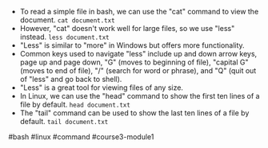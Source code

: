 -   To read a simple file in bash, we can use the "cat" command to view the document.
	`cat document.txt`
-   However, "cat" doesn't work well for large files, so we use "less" instead.
	`less document.txt`
-   "Less" is similar to "more" in Windows but offers more functionality.
-   Common keys used to navigate "less" include up and down arrow keys, page up and page down, "G" (moves to beginning of file), "capital G" (moves to end of file), "/" (search for word or phrase), and "Q" (quit out of "less" and go back to shell).
-   "Less" is a great tool for viewing files of any size.
-   In Linux, we can use the "head" command to show the first ten lines of a file by default.
	`head document.txt`
-   The "tail" command can be used to show the last ten lines of a file by default.
	`tail document.txt`

#bash #linux #command #course3-module1 